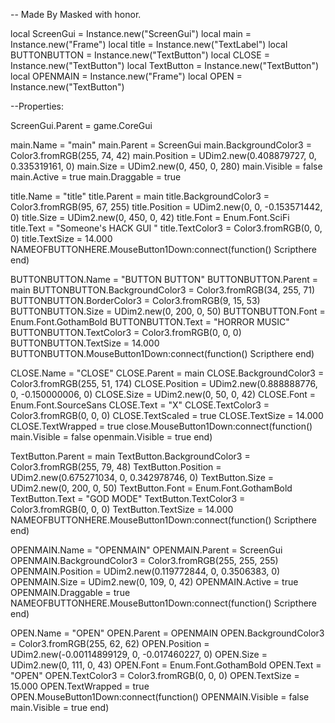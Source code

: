 -- Made By Masked with honor.

local ScreenGui = Instance.new("ScreenGui")
local main = Instance.new("Frame")
local title = Instance.new("TextLabel")
local BUTTONBUTTON = Instance.new("TextButton")
local CLOSE = Instance.new("TextButton")
local TextButton = Instance.new("TextButton")
local OPENMAIN = Instance.new("Frame")
local OPEN = Instance.new("TextButton")

--Properties:

ScreenGui.Parent = game.CoreGui

main.Name = "main"
main.Parent = ScreenGui
main.BackgroundColor3 = Color3.fromRGB(255, 74, 42)
main.Position = UDim2.new(0.408879727, 0, 0.335319161, 0)
main.Size = UDim2.new(0, 450, 0, 280)
main.Visible = false
main.Active = true
main.Draggable = true

title.Name = "title"
title.Parent = main
title.BackgroundColor3 = Color3.fromRGB(95, 67, 255)
title.Position = UDim2.new(0, 0, -0.153571442, 0)
title.Size = UDim2.new(0, 450, 0, 42)
title.Font = Enum.Font.SciFi
title.Text = "Someone's HACK   GUI "
title.TextColor3 = Color3.fromRGB(0, 0, 0)
title.TextSize = 14.000
NAMEOFBUTTONHERE.MouseButton1Down:connect(function()
	Scripthere
end)

BUTTONBUTTON.Name = "BUTTON BUTTON"
BUTTONBUTTON.Parent = main
BUTTONBUTTON.BackgroundColor3 = Color3.fromRGB(34, 255, 71)
BUTTONBUTTON.BorderColor3 = Color3.fromRGB(9, 15, 53)
BUTTONBUTTON.Size = UDim2.new(0, 200, 0, 50)
BUTTONBUTTON.Font = Enum.Font.GothamBold
BUTTONBUTTON.Text = "HORROR MUSIC"
BUTTONBUTTON.TextColor3 = Color3.fromRGB(0, 0, 0)
BUTTONBUTTON.TextSize = 14.000
BUTTONBUTTON.MouseButton1Down:connect(function()
	Scripthere
end)

CLOSE.Name = "CLOSE"
CLOSE.Parent = main
CLOSE.BackgroundColor3 = Color3.fromRGB(255, 51, 174)
CLOSE.Position = UDim2.new(0.888888776, 0, -0.150000006, 0)
CLOSE.Size = UDim2.new(0, 50, 0, 42)
CLOSE.Font = Enum.Font.SourceSans
CLOSE.Text = "X"
CLOSE.TextColor3 = Color3.fromRGB(0, 0, 0)
CLOSE.TextScaled = true
CLOSE.TextSize = 14.000
CLOSE.TextWrapped = true
	close.MouseButton1Down:connect(function()
	main.Visible = false
	openmain.Visible = true
end)

TextButton.Parent = main
TextButton.BackgroundColor3 = Color3.fromRGB(255, 79, 48)
TextButton.Position = UDim2.new(0.675271034, 0, 0.342978746, 0)
TextButton.Size = UDim2.new(0, 200, 0, 50)
TextButton.Font = Enum.Font.GothamBold
TextButton.Text = "GOD MODE"
TextButton.TextColor3 = Color3.fromRGB(0, 0, 0)
TextButton.TextSize = 14.000
NAMEOFBUTTONHERE.MouseButton1Down:connect(function()
	Scripthere
end)

OPENMAIN.Name = "OPENMAIN"
OPENMAIN.Parent = ScreenGui
OPENMAIN.BackgroundColor3 = Color3.fromRGB(255, 255, 255)
OPENMAIN.Position = UDim2.new(0.119772844, 0, 0.3506383, 0)
OPENMAIN.Size = UDim2.new(0, 109, 0, 42)
OPENMAIN.Active = true
OPENMAIN.Draggable = true
NAMEOFBUTTONHERE.MouseButton1Down:connect(function()
	Scripthere
end)

OPEN.Name = "OPEN"
OPEN.Parent = OPENMAIN
OPEN.BackgroundColor3 = Color3.fromRGB(255, 62, 62)
OPEN.Position = UDim2.new(-0.00114899129, 0, -0.017460227, 0)
OPEN.Size = UDim2.new(0, 111, 0, 43)
OPEN.Font = Enum.Font.GothamBold
OPEN.Text = "OPEN"
OPEN.TextColor3 = Color3.fromRGB(0, 0, 0)
OPEN.TextSize = 15.000
OPEN.TextWrapped = true
OPEN.MouseButton1Down:connect(function()
	OPENMAIN.Visible = false
	main.Visible = true
end)

